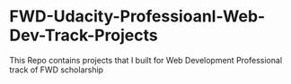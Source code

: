 # FWD-Udacity-Professioanl-Web-Dev-Track-Projects

 This Repo contains projects that I built for Web Development Professional track of FWD scholarship
